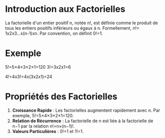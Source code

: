 # Introduction aux Factorielles

La factorielle d'un entier positif n, notée n!, est définie comme le produit de tous les entiers positifs inférieurs ou égaux à n. 
Formellement, n!= 1x2x3...x(n-1)xn. Par convention, on définit 0!=1.
# Exemple
5!=5×4×3×2×1=120
3!=3x2x1=6

4!=4x3!=4x(3x2x1)=24
# Propriétés des Factorielles

1. **Croissance Rapide** : Les factorielles augmentent rapidement avec n. Par exemple, 5!=5×4×3×2×1=120.
2. **Relation de Récurrence** : La factorielle de n est liée à la factorielle de n−1 par la relation n!=n×(n−1)!.
3. **Valeurs Particulières** : 0!=1 et 1!=1.